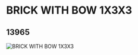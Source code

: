 # BRICK WITH BOW 1X3X3
## 13965
![BRICK WITH BOW 1X3X3](https://lc-www-live-s.legocdn.com/media/bricks/5/2/6038525.jpg)